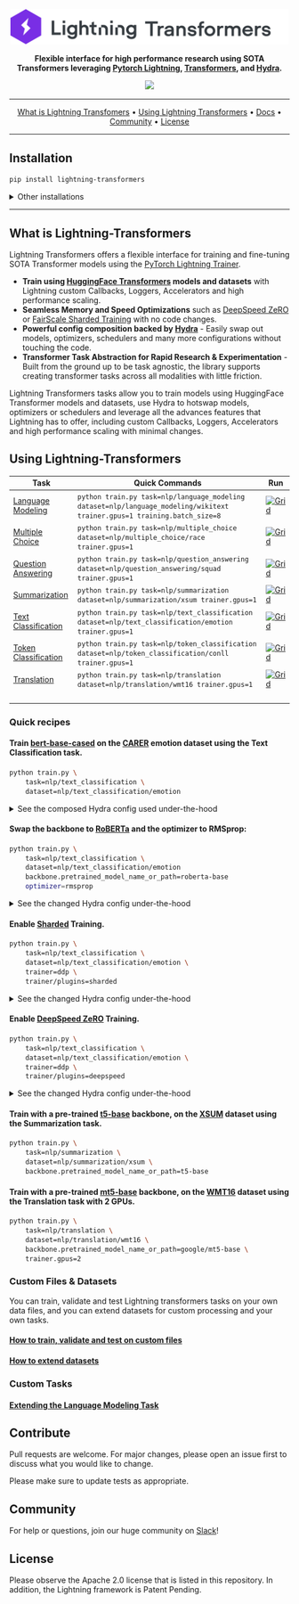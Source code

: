 <div align="center">

<img src="docs/source/_static/images/logo.png" width="500px">

**Flexible interface for high performance research using SOTA Transformers leveraging [Pytorch Lightning](https://github.com/PyTorchLightning/pytorch-lightning), [Transformers](https://github.com/huggingface/transformers), and [Hydra](https://github.com/facebookresearch/hydra).**

<img src="https://pl-bolts-doc-images.s3.us-east-2.amazonaws.com/lit-tfmrs.gif">

---

<p align="center">
  <a href="#what-is-lightning-transformers">What is Lightning Transfomers</a> •
  <a href="#using-lightning-transformers">Using Lightning Transformers</a> •
  <a href="https://lightning-transformers.readthedocs.io/">Docs</a> •
  <a href="#community">Community</a> •
  <a href="#license">License</a>
</p>

---

</div>

## Installation

```bash
pip install lightning-transformers
```

<details>
  <summary>Other installations</summary>

Install bleeding-edge:

```bash
pip install git+https://github.com/PytorchLightning/lightning-transformers.git@master --upgrade
```

Install all optional dependencies as well:

```bash
pip install lightning-transformers["extra"]
```

</details>

---

## What is Lightning-Transformers

Lightning Transformers offers a flexible interface for training and fine-tuning SOTA Transformer models using the [PyTorch Lightning Trainer](https://pytorch-lightning.readthedocs.io/en/stable/common/trainer.html).

* **Train using [HuggingFace Transformers](https://github.com/huggingface/transformers) models and datasets** with Lightning custom Callbacks, Loggers, Accelerators and high performance scaling.
* **Seamless Memory and Speed Optimizations** such as [DeepSpeed ZeRO](https://pytorch-lightning.readthedocs.io/en/latest/multi_gpu.html#deepspeed) or [FairScale Sharded Training](https://pytorch-lightning.readthedocs.io/en/latest/multi_gpu.html#sharded-training) with no code changes.
* **Powerful config composition backed by [Hydra](https://hydra.cc/)** - Easily swap out models, optimizers, schedulers and many more configurations without touching the code.
* **Transformer Task Abstraction for Rapid Research & Experimentation** - Built from the ground up to be task agnostic, the library supports creating transformer tasks across all modalities with little friction.

Lightning Transformers tasks allow you to train models using HuggingFace Transformer models and datasets, use Hydra to hotswap models, optimizers or schedulers and leverage all the advances features that Lightning has to offer, including custom Callbacks, Loggers, Accelerators and high performance scaling with minimal changes.

## Using Lightning-Transformers

| Task                 | Quick Commands                                                                                           | Run |
|----------------------|-----------------------------------------------------------------------------------------------------------|-----|
| [Language Modeling](https://lightning-transformers.readthedocs.io/tasks/nlp/language_modeling.html)    | ```python train.py task=nlp/language_modeling dataset=nlp/language_modeling/wikitext trainer.gpus=1 training.batch_size=8```    |[![Grid](https://img.shields.io/badge/rid_AI-run-78FF96.svg?labelColor=black&logo=data:image/svg%2bxml;base64,PHN2ZyB3aWR0aD0iNDgiIGhlaWdodD0iNDgiIGZpbGw9Im5vbmUiIHhtbG5zPSJodHRwOi8vd3d3LnczLm9yZy8yMDAwL3N2ZyI+PHBhdGggZD0iTTEgMTR2MjBhMTQgMTQgMCAwMDE0IDE0aDlWMzYuOEgxMi42VjExaDIyLjV2N2gxMS4yVjE0QTE0IDE0IDAgMDAzMi40IDBIMTVBMTQgMTQgMCAwMDEgMTR6IiBmaWxsPSIjZmZmIi8+PHBhdGggZD0iTTM1LjIgNDhoMTEuMlYyNS41SDIzLjl2MTEuM2gxMS4zVjQ4eiIgZmlsbD0iI2ZmZiIvPjwvc3ZnPg==)](https://platform.grid.ai/#/runs?script=https://github.com/PyTorchLightning/lightning-transformers/blob/009d016f/train.py&cloud=grid&instance=p3.2xlarge&accelerators=1&disk_size=200&framework=lightning&script_args=--grid_name%20transformers-run%20%5C%0A--grid_strategy%20grid_search%20%5C%0A--grid_disk_size%20200%20%5C%0A--grid_max_nodes%2010%20%5C%0A--grid_datastore_mount_dir%20%2Fopt%2Fdatastore%20%5C%0A--grid_instance_type%20p3.2xlarge%20%5C%0A--grid_credential%20cc-b87v8%20%5C%0A--grid_framework%20lightning%20%5C%0A--grid_gpus%201%20%5C%0Atrain.py%20task%3Dnlp%2Flanguage_modeling%20dataset%3Dnlp%2Flanguage_modeling%2Fwikitext%20trainer.gpus%3D1%20training.batch_size%3D8)     |
| [Multiple Choice](https://lightning-transformers.readthedocs.io/tasks/nlp/multiple_choice.html)      | ```python train.py task=nlp/multiple_choice dataset=nlp/multiple_choice/race trainer.gpus=1```            |[![Grid](https://img.shields.io/badge/rid_AI-run-78FF96.svg?labelColor=black&logo=data:image/svg%2bxml;base64,PHN2ZyB3aWR0aD0iNDgiIGhlaWdodD0iNDgiIGZpbGw9Im5vbmUiIHhtbG5zPSJodHRwOi8vd3d3LnczLm9yZy8yMDAwL3N2ZyI+PHBhdGggZD0iTTEgMTR2MjBhMTQgMTQgMCAwMDE0IDE0aDlWMzYuOEgxMi42VjExaDIyLjV2N2gxMS4yVjE0QTE0IDE0IDAgMDAzMi40IDBIMTVBMTQgMTQgMCAwMDEgMTR6IiBmaWxsPSIjZmZmIi8+PHBhdGggZD0iTTM1LjIgNDhoMTEuMlYyNS41SDIzLjl2MTEuM2gxMS4zVjQ4eiIgZmlsbD0iI2ZmZiIvPjwvc3ZnPg==)](https://platform.grid.ai/#/runs?script=https://github.com/PyTorchLightning/lightning-transformers/blob/009d016f/train.py&cloud=grid&instance=p3.2xlarge&accelerators=1&disk_size=200&framework=lightning&script_args=--grid_name%20transformers-run%20%5C%0A--grid_strategy%20grid_search%20%5C%0A--grid_disk_size%20200%20%5C%0A--grid_max_nodes%2010%20%5C%0A--grid_datastore_mount_dir%20%2Fopt%2Fdatastore%20%5C%0A--grid_instance_type%20p3.2xlarge%20%5C%0A--grid_credential%20cc-b87v8%20%5C%0A--grid_framework%20lightning%20%5C%0A--grid_gpus%201%20%5C%0Atrain.py%20task%3Dnlp%2Fmultiple_choice%20dataset%3Dnlp%2Fmultiple_choice%2Frace%20trainer.gpus%3D1)     |
| [Question Answering](https://lightning-transformers.readthedocs.io/tasks/nlp/question_answering.html)   | ```python train.py task=nlp/question_answering dataset=nlp/question_answering/squad trainer.gpus=1```     |[![Grid](https://img.shields.io/badge/rid_AI-run-78FF96.svg?labelColor=black&logo=data:image/svg%2bxml;base64,PHN2ZyB3aWR0aD0iNDgiIGhlaWdodD0iNDgiIGZpbGw9Im5vbmUiIHhtbG5zPSJodHRwOi8vd3d3LnczLm9yZy8yMDAwL3N2ZyI+PHBhdGggZD0iTTEgMTR2MjBhMTQgMTQgMCAwMDE0IDE0aDlWMzYuOEgxMi42VjExaDIyLjV2N2gxMS4yVjE0QTE0IDE0IDAgMDAzMi40IDBIMTVBMTQgMTQgMCAwMDEgMTR6IiBmaWxsPSIjZmZmIi8+PHBhdGggZD0iTTM1LjIgNDhoMTEuMlYyNS41SDIzLjl2MTEuM2gxMS4zVjQ4eiIgZmlsbD0iI2ZmZiIvPjwvc3ZnPg==)](https://platform.grid.ai/#/runs?script=https://github.com/PyTorchLightning/lightning-transformers/blob/009d016f/train.py&cloud=grid&instance=p3.2xlarge&accelerators=1&disk_size=200&framework=lightning&script_args=--grid_name%20transformers-run%20%5C%0A--grid_strategy%20grid_search%20%5C%0A--grid_disk_size%20200%20%5C%0A--grid_max_nodes%2010%20%5C%0A--grid_datastore_mount_dir%20%2Fopt%2Fdatastore%20%5C%0A--grid_instance_type%20p3.2xlarge%20%5C%0A--grid_credential%20cc-b87v8%20%5C%0A--grid_framework%20lightning%20%5C%0A--grid_gpus%201%20%5C%0Atrain.py%20task%3Dnlp%2Fquestion_answering%20dataset%3Dnlp%2Fquestion_answering%2Fsquad%20trainer.gpus%3D1)     |
| [Summarization](https://lightning-transformers.readthedocs.io/tasks/nlp/summarization.html)        | ```python train.py task=nlp/summarization dataset=nlp/summarization/xsum trainer.gpus=1```                |[![Grid](https://img.shields.io/badge/rid_AI-run-78FF96.svg?labelColor=black&logo=data:image/svg%2bxml;base64,PHN2ZyB3aWR0aD0iNDgiIGhlaWdodD0iNDgiIGZpbGw9Im5vbmUiIHhtbG5zPSJodHRwOi8vd3d3LnczLm9yZy8yMDAwL3N2ZyI+PHBhdGggZD0iTTEgMTR2MjBhMTQgMTQgMCAwMDE0IDE0aDlWMzYuOEgxMi42VjExaDIyLjV2N2gxMS4yVjE0QTE0IDE0IDAgMDAzMi40IDBIMTVBMTQgMTQgMCAwMDEgMTR6IiBmaWxsPSIjZmZmIi8+PHBhdGggZD0iTTM1LjIgNDhoMTEuMlYyNS41SDIzLjl2MTEuM2gxMS4zVjQ4eiIgZmlsbD0iI2ZmZiIvPjwvc3ZnPg==)](https://platform.grid.ai/#/runs?script=https://github.com/PyTorchLightning/lightning-transformers/blob/009d016f/train.py&cloud=grid&instance=p3.2xlarge&accelerators=1&disk_size=200&framework=lightning&script_args=--grid_name%20transformers-run%20%5C%0A--grid_strategy%20grid_search%20%5C%0A--grid_disk_size%20200%20%5C%0A--grid_max_nodes%2010%20%5C%0A--grid_datastore_mount_dir%20%2Fopt%2Fdatastore%20%5C%0A--grid_instance_type%20p3.2xlarge%20%5C%0A--grid_credential%20cc-b87v8%20%5C%0A--grid_framework%20lightning%20%5C%0A--grid_gpus%201%20%5C%0Atrain.py%20task%3Dnlp%2Fsummarization%20dataset%3Dnlp%2Fsummarization%2Fxsum%20trainer.gpus%3D1)     |
| [Text Classification](https://lightning-transformers.readthedocs.io/tasks/nlp/text_classification.html)  | ```python train.py task=nlp/text_classification dataset=nlp/text_classification/emotion trainer.gpus=1``` |[![Grid](https://img.shields.io/badge/rid_AI-run-78FF96.svg?labelColor=black&logo=data:image/svg%2bxml;base64,PHN2ZyB3aWR0aD0iNDgiIGhlaWdodD0iNDgiIGZpbGw9Im5vbmUiIHhtbG5zPSJodHRwOi8vd3d3LnczLm9yZy8yMDAwL3N2ZyI+PHBhdGggZD0iTTEgMTR2MjBhMTQgMTQgMCAwMDE0IDE0aDlWMzYuOEgxMi42VjExaDIyLjV2N2gxMS4yVjE0QTE0IDE0IDAgMDAzMi40IDBIMTVBMTQgMTQgMCAwMDEgMTR6IiBmaWxsPSIjZmZmIi8+PHBhdGggZD0iTTM1LjIgNDhoMTEuMlYyNS41SDIzLjl2MTEuM2gxMS4zVjQ4eiIgZmlsbD0iI2ZmZiIvPjwvc3ZnPg==)](https://platform.grid.ai/#/runs?script=https://github.com/PyTorchLightning/lightning-transformers/blob/009d016f/train.py&cloud=grid&instance=p3.2xlarge&accelerators=1&disk_size=200&framework=lightning&script_args=--grid_name%20transformers-run%20%5C%0A--grid_strategy%20grid_search%20%5C%0A--grid_disk_size%20200%20%5C%0A--grid_max_nodes%2010%20%5C%0A--grid_datastore_mount_dir%20%2Fopt%2Fdatastore%20%5C%0A--grid_instance_type%20p3.2xlarge%20%5C%0A--grid_credential%20cc-b87v8%20%5C%0A--grid_framework%20lightning%20%5C%0A--grid_gpus%201%20%5C%0Atrain.py%20task%3Dnlp%2Ftext_classification%20dataset%3Dnlp%2Ftext_classification%2Femotion%20trainer.gpus%3D1)     |
| [Token Classification](https://lightning-transformers.readthedocs.io/tasks/nlp/token_classification.html) | ```python train.py task=nlp/token_classification dataset=nlp/token_classification/conll trainer.gpus=1``` |[![Grid](https://img.shields.io/badge/rid_AI-run-78FF96.svg?labelColor=black&logo=data:image/svg%2bxml;base64,PHN2ZyB3aWR0aD0iNDgiIGhlaWdodD0iNDgiIGZpbGw9Im5vbmUiIHhtbG5zPSJodHRwOi8vd3d3LnczLm9yZy8yMDAwL3N2ZyI+PHBhdGggZD0iTTEgMTR2MjBhMTQgMTQgMCAwMDE0IDE0aDlWMzYuOEgxMi42VjExaDIyLjV2N2gxMS4yVjE0QTE0IDE0IDAgMDAzMi40IDBIMTVBMTQgMTQgMCAwMDEgMTR6IiBmaWxsPSIjZmZmIi8+PHBhdGggZD0iTTM1LjIgNDhoMTEuMlYyNS41SDIzLjl2MTEuM2gxMS4zVjQ4eiIgZmlsbD0iI2ZmZiIvPjwvc3ZnPg==)](https://platform.grid.ai/#/runs?script=https://github.com/PyTorchLightning/lightning-transformers/blob/009d016f/train.py&cloud=grid&instance=p3.2xlarge&accelerators=1&disk_size=200&framework=lightning&script_args=--grid_name%20transformers-run%20%5C%0A--grid_strategy%20grid_search%20%5C%0A--grid_disk_size%20200%20%5C%0A--grid_max_nodes%2010%20%5C%0A--grid_datastore_mount_dir%20%2Fopt%2Fdatastore%20%5C%0A--grid_instance_type%20p3.2xlarge%20%5C%0A--grid_credential%20cc-b87v8%20%5C%0A--grid_framework%20lightning%20%5C%0A--grid_gpus%201%20%5C%0Atrain.py%20task%3Dnlp%2Ftoken_classification%20dataset%3Dnlp%2Ftoken_classification%2Fconll%20trainer.gpus%3D1)     |
| [Translation](https://lightning-transformers.readthedocs.io/tasks/nlp/translation.html)          | ```python train.py task=nlp/translation dataset=nlp/translation/wmt16 trainer.gpus=1```                   |[![Grid](https://img.shields.io/badge/rid_AI-run-78FF96.svg?labelColor=black&logo=data:image/svg%2bxml;base64,PHN2ZyB3aWR0aD0iNDgiIGhlaWdodD0iNDgiIGZpbGw9Im5vbmUiIHhtbG5zPSJodHRwOi8vd3d3LnczLm9yZy8yMDAwL3N2ZyI+PHBhdGggZD0iTTEgMTR2MjBhMTQgMTQgMCAwMDE0IDE0aDlWMzYuOEgxMi42VjExaDIyLjV2N2gxMS4yVjE0QTE0IDE0IDAgMDAzMi40IDBIMTVBMTQgMTQgMCAwMDEgMTR6IiBmaWxsPSIjZmZmIi8+PHBhdGggZD0iTTM1LjIgNDhoMTEuMlYyNS41SDIzLjl2MTEuM2gxMS4zVjQ4eiIgZmlsbD0iI2ZmZiIvPjwvc3ZnPg==)](https://platform.grid.ai/#/runs?script=https://github.com/PyTorchLightning/lightning-transformers/blob/009d016f/train.py&cloud=grid&instance=p3.2xlarge&accelerators=1&disk_size=200&framework=lightning&script_args=--grid_name%20transformers-run%20%5C%0A--grid_strategy%20grid_search%20%5C%0A--grid_disk_size%20200%20%5C%0A--grid_max_nodes%2010%20%5C%0A--grid_datastore_mount_dir%20%2Fopt%2Fdatastore%20%5C%0A--grid_instance_type%20p3.2xlarge%20%5C%0A--grid_credential%20cc-b87v8%20%5C%0A--grid_framework%20lightning%20%5C%0A--grid_gpus%201%20%5C%0Atrain.py%20task%3Dnlp%2Ftranslation%20dataset%3Dnlp%2Ftranslation%2Fwmt16%20trainer.gpus%3D1)     |
|||<img width=126/>|


### Quick recipes

#### Train [bert-base-cased](https://huggingface.co/bert-base-cased) on the [CARER](https://huggingface.co/datasets/emotion) emotion dataset using the Text Classification task.
```bash
python train.py \
    task=nlp/text_classification \
    dataset=nlp/text_classification/emotion
```

<details>
  <summary>See the composed Hydra config used under-the-hood</summary>

```python
optimizer:
  _target_: torch.optim.AdamW
  lr: ${training.lr}
  weight_decay: 0.001
scheduler:
  _target_: transformers.get_linear_schedule_with_warmup
  num_training_steps: -1
  num_warmup_steps: 0.1
training:
  run_test_after_fit: true
  lr: 5.0e-05
  output_dir: .
  batch_size: 16
  num_workers: 16
trainer:
  _target_: pytorch_lightning.Trainer
  logger: true
  checkpoint_callback: true
  callbacks: null
  default_root_dir: null
  gradient_clip_val: 0.0
  process_position: 0
  num_nodes: 1
  num_processes: 1
  gpus: null
  auto_select_gpus: false
  tpu_cores: null
  log_gpu_memory: null
  progress_bar_refresh_rate: 1
  overfit_batches: 0.0
  track_grad_norm: -1
  check_val_every_n_epoch: 1
  fast_dev_run: false
  accumulate_grad_batches: 1
  max_epochs: 1
  min_epochs: 1
  max_steps: null
  min_steps: null
  limit_train_batches: 1.0
  limit_val_batches: 1.0
  limit_test_batches: 1.0
  val_check_interval: 1.0
  flush_logs_every_n_steps: 100
  log_every_n_steps: 50
  accelerator: null
  sync_batchnorm: false
  precision: 32
  weights_summary: top
  weights_save_path: null
  num_sanity_val_steps: 2
  truncated_bptt_steps: null
  resume_from_checkpoint: null
  profiler: null
  benchmark: false
  deterministic: false
  reload_dataloaders_every_epoch: false
  auto_lr_find: false
  replace_sampler_ddp: true
  terminate_on_nan: false
  auto_scale_batch_size: false
  prepare_data_per_node: true
  plugins: null
  amp_backend: native
  amp_level: O2
  move_metrics_to_cpu: false
task:
  _recursive_: false
  backbone: ${backbone}
  optimizer: ${optimizer}
  scheduler: ${scheduler}
  _target_: lightning_transformers.task.nlp..text_classification.TextClassificationTransformer
  downstream_model_type: transformers.AutoModelForSequenceClassification
dataset:
  cfg:
    batch_size: ${training.batch_size}
    num_workers: ${training.num_workers}
    dataset_name: emotion
    dataset_config_name: null
    train_file: null
    validation_file: null
    test_file: null
    train_val_split: null
    max_samples: null
    cache_dir: null
    padding: max_length
    truncation: only_first
    preprocessing_num_workers: 1
    load_from_cache_file: true
    max_length: 128
    limit_train_samples: null
    limit_val_samples: null
    limit_test_samples: null
  _target_: lightning_transformers.task.nlp.text_classification.TextClassificationDataModule
experiment_name: ${now:%Y-%m-%d}_${now:%H-%M-%S}
log: false
ignore_warnings: true
tokenizer:
  _target_: transformers.AutoTokenizer.from_pretrained
  pretrained_model_name_or_path: ${backbone.pretrained_model_name_or_path}
  use_fast: true
backbone:
  pretrained_model_name_or_path: bert-base-cased
```
</details>

#### Swap the backbone to [RoBERTa](https://huggingface.co/transformers/model_doc/roberta.html) and the optimizer to RMSprop:

```bash
python train.py \
    task=nlp/text_classification \
    dataset=nlp/text_classification/emotion
    backbone.pretrained_model_name_or_path=roberta-base
    optimizer=rmsprop
```

<details>
  <summary>See the changed Hydra config under-the-hood</summary>

```diff
 optimizer:
-  _target_: torch.optim.AdamW
+  _target_: torch.optim.RMSprop
   lr: ${training.lr}
-  weight_decay: 0.001
 scheduler:
   _target_: transformers.get_linear_schedule_with_warmup
   num_training_steps: -1
....
tokenizer:
   pretrained_model_name_or_path: ${backbone.pretrained_model_name_or_path}
   use_fast: true
 backbone:
-  pretrained_model_name_or_path: bert-base-cased
+  pretrained_model_name_or_path: roberta-base
```
</details>

#### Enable [Sharded](https://pytorch-lightning.readthedocs.io/en/latest/advanced/multi_gpu.html#sharded-training) Training.
```bash
python train.py \
    task=nlp/text_classification \
    dataset=nlp/text_classification/emotion \
    trainer=ddp \
    trainer/plugins=sharded
```

<details>
  <summary>See the changed Hydra config under-the-hood</summary>
Without the need to modify any code, the config updated automatically for sharded training:

```diff
optimizer:
   _target_: torch.optim.AdamW
   lr: ${training.lr}
trainer:
   process_position: 0
   num_nodes: 1
   num_processes: 1
-  gpus: null
+  gpus: 1
   auto_select_gpus: false
   tpu_cores: null
   log_gpu_memory: null
   ...
   val_check_interval: 1.0
   flush_logs_every_n_steps: 100
   log_every_n_steps: 50
-  accelerator: null
+  accelerator: ddp
   sync_batchnorm: false
-  precision: 32
+  precision: 16
   weights_summary: top
   weights_save_path: null
   num_sanity_val_steps: 2
   ....
   terminate_on_nan: false
   auto_scale_batch_size: false
   prepare_data_per_node: true
-  plugins: null
+  plugins:
+    _target_: pytorch_lightning.plugins.DDPShardedPlugin
   amp_backend: native
   amp_level: O2
   move_metrics_to_cpu: false
tokenizer:
   pretrained_model_name_or_path: ${backbone.pretrained_model_name_or_path}
   use_fast: true
 backbone:
   pretrained_model_name_or_path: bert-base-cased

```
</details>

#### Enable [DeepSpeed ZeRO](https://pytorch-lightning.readthedocs.io/en/latest/advanced/multi_gpu.html#deepspeed-zero-stage-2) Training.
```bash
python train.py \
    task=nlp/text_classification \
    dataset=nlp/text_classification/emotion \
    trainer=ddp \
    trainer/plugins=deepspeed
```

<details>
  <summary>See the changed Hydra config under-the-hood</summary>
Without the need to modify any code, the config updated automatically for DeepSpeed:

```diff
optimizer:
   _target_: torch.optim.AdamW
   lr: ${training.lr}
trainer:
   process_position: 0
   num_nodes: 1
   num_processes: 1
-  gpus: null
+  gpus: 1
   auto_select_gpus: false
   tpu_cores: null
   log_gpu_memory: null
   ...
   val_check_interval: 1.0
   flush_logs_every_n_steps: 100
   log_every_n_steps: 50
-  accelerator: null
+  accelerator: ddp
   sync_batchnorm: false
-  precision: 32
+  precision: 16
   ...
-  plugins: null
+  plugins:
+    _target_: pytorch_lightning.plugins.DeepSpeedPlugin
+    stage: 2
+    cpu_offload: true
   amp_backend: native
   amp_level: O2
   move_metrics_to_cpu: false
...
```
</details>

#### Train with a pre-trained [t5-base](https://huggingface.co/t5-base) backbone, on the [XSUM](https://huggingface.co/datasets/xsum) dataset using the Summarization task.
```bash
python train.py \
    task=nlp/summarization \
    dataset=nlp/summarization/xsum \
    backbone.pretrained_model_name_or_path=t5-base
```

#### Train with a pre-trained [mt5-base](https://huggingface.co/google/mt5-base) backbone, on the [WMT16](https://huggingface.co/datasets/wmt16) dataset using the Translation task with 2 GPUs.
```bash
python train.py \
    task=nlp/translation \
    dataset=nlp/translation/wmt16 \
    backbone.pretrained_model_name_or_path=google/mt5-base \
    trainer.gpus=2
```

### Custom Files & Datasets

You can train, validate and test Lightning transformers tasks on your own data files, and you can extend datasets for custom processing and your own tasks.

#### [How to train, validate and test on custom files](https://lightning-transformers.readthedocs.io/tasks/advanced/custom_data.html)
#### [How to extend datasets](https://lightning-transformers.readthedocs.io/tasks/advanced/custom_datasets.html)

### Custom Tasks

#### [Extending the Language Modeling Task](https://lightning-transformers.readthedocs.io/tasks/advanced/custom_task.html)

## Contribute

Pull requests are welcome. For major changes, please open an issue first to discuss what you would like to change.

Please make sure to update tests as appropriate.

## Community
For help or questions, join our huge community on [Slack](https://join.slack.com/t/pytorch-lightning/shared_invite/zt-f6bl2l0l-JYMK3tbAgAmGRrlNr00f1A)!

## License
Please observe the Apache 2.0 license that is listed in this repository. In addition, the Lightning framework is Patent Pending.
